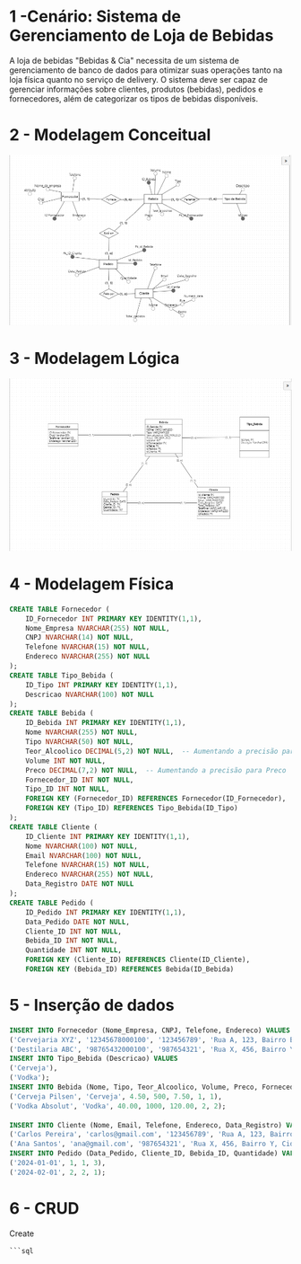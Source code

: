 #    1 -Cenário: Sistema de Gerenciamento de Loja de Bebidas
A loja de bebidas "Bebidas & Cia" necessita de um sistema de gerenciamento de banco de dados para otimizar suas operações tanto na loja física quanto no serviço de delivery. O sistema deve ser capaz de gerenciar informações sobre clientes, produtos (bebidas), pedidos e fornecedores, além de categorizar os tipos de bebidas disponíveis.
#    2 - Modelagem Conceitual

<img src = "https://raw.githubusercontent.com/Viniciussinc/prova.sql/main/imagens/Mer%20corrigido.png">

#    3 - Modelagem Lógica

<img src = "https://raw.githubusercontent.com/Viniciussinc/prova.sql/main/imagens/Opera%20Snapshot_2024-06-01_185115_app.brmodeloweb.com.png">

#    4 - Modelagem Física

``` sql
CREATE TABLE Fornecedor (
    ID_Fornecedor INT PRIMARY KEY IDENTITY(1,1),
    Nome_Empresa NVARCHAR(255) NOT NULL,
    CNPJ NVARCHAR(14) NOT NULL,
    Telefone NVARCHAR(15) NOT NULL,
    Endereco NVARCHAR(255) NOT NULL
);
CREATE TABLE Tipo_Bebida (
    ID_Tipo INT PRIMARY KEY IDENTITY(1,1),
    Descricao NVARCHAR(100) NOT NULL
);
CREATE TABLE Bebida (
    ID_Bebida INT PRIMARY KEY IDENTITY(1,1),
    Nome NVARCHAR(255) NOT NULL,
    Tipo NVARCHAR(50) NOT NULL,
    Teor_Alcoolico DECIMAL(5,2) NOT NULL,  -- Aumentando a precisão para Teor_Alcoolico
    Volume INT NOT NULL,
    Preco DECIMAL(7,2) NOT NULL,  -- Aumentando a precisão para Preco
    Fornecedor_ID INT NOT NULL,
    Tipo_ID INT NOT NULL,
    FOREIGN KEY (Fornecedor_ID) REFERENCES Fornecedor(ID_Fornecedor),
    FOREIGN KEY (Tipo_ID) REFERENCES Tipo_Bebida(ID_Tipo)
);
CREATE TABLE Cliente (
    ID_Cliente INT PRIMARY KEY IDENTITY(1,1),
    Nome NVARCHAR(100) NOT NULL,
    Email NVARCHAR(100) NOT NULL,
    Telefone NVARCHAR(15) NOT NULL,
    Endereco NVARCHAR(255) NOT NULL,
    Data_Registro DATE NOT NULL
);
CREATE TABLE Pedido (
    ID_Pedido INT PRIMARY KEY IDENTITY(1,1),
    Data_Pedido DATE NOT NULL,
    Cliente_ID INT NOT NULL,
    Bebida_ID INT NOT NULL,
    Quantidade INT NOT NULL,
    FOREIGN KEY (Cliente_ID) REFERENCES Cliente(ID_Cliente),
    FOREIGN KEY (Bebida_ID) REFERENCES Bebida(ID_Bebida)
```


#    5 - Inserção de dados 


``` sql
INSERT INTO Fornecedor (Nome_Empresa, CNPJ, Telefone, Endereco) VALUES
('Cervejaria XYZ', '12345678000100', '123456789', 'Rua A, 123, Bairro B, Cidade C, Estado D, 12345-678'),
('Destilaria ABC', '98765432000100', '987654321', 'Rua X, 456, Bairro Y, Cidade Z, Estado W, 87654-321');
INSERT INTO Tipo_Bebida (Descricao) VALUES
('Cerveja'),
('Vodka');
INSERT INTO Bebida (Nome, Tipo, Teor_Alcoolico, Volume, Preco, Fornecedor_ID, Tipo_ID) VALUES
('Cerveja Pilsen', 'Cerveja', 4.50, 500, 7.50, 1, 1),
('Vodka Absolut', 'Vodka', 40.00, 1000, 120.00, 2, 2);

INSERT INTO Cliente (Nome, Email, Telefone, Endereco, Data_Registro) VALUES
('Carlos Pereira', 'carlos@gmail.com', '123456789', 'Rua A, 123, Bairro B, Cidade C, Estado D, 12345-678', '2023-01-01'),
('Ana Santos', 'ana@gmail.com', '987654321', 'Rua X, 456, Bairro Y, Cidade Z, Estado W, 87654-321', '2023-02-01');
INSERT INTO Pedido (Data_Pedido, Cliente_ID, Bebida_ID, Quantidade) VALUES
('2024-01-01', 1, 1, 3),
('2024-02-01', 2, 2, 1);
```

#    6 - CRUD

Create 

    ```sql 

